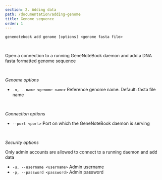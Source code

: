 ```yaml
---
section: 2. Adding data
path: /documentation/adding-genome
title: Genome sequence
order: 1
---
```

```
genenotebook add genome [options] <genome fasta file>
```

<br/>

Open a connection to a running GeneNoteBook daemon and add a DNA fasta formatted genome sequence

<br/>

_Genome options_
- `-n, --name <genome name>` Reference genome name. Default: fasta file name

<br/>

_Connection options_
- `--port <port>` Port on which the GeneNoteBook daemon is serving

<br/>

_Security options_

Only admin accounts are allowed to connect to a running daemon and add data

- `-u, --username <username>` Admin username
- `-p, --password <password>` Admin password